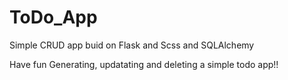 # ToDo_App

Simple CRUD app buid on Flask and Scss and SQLAlchemy

Have fun Generating, updatating and deleting a simple todo app!!
